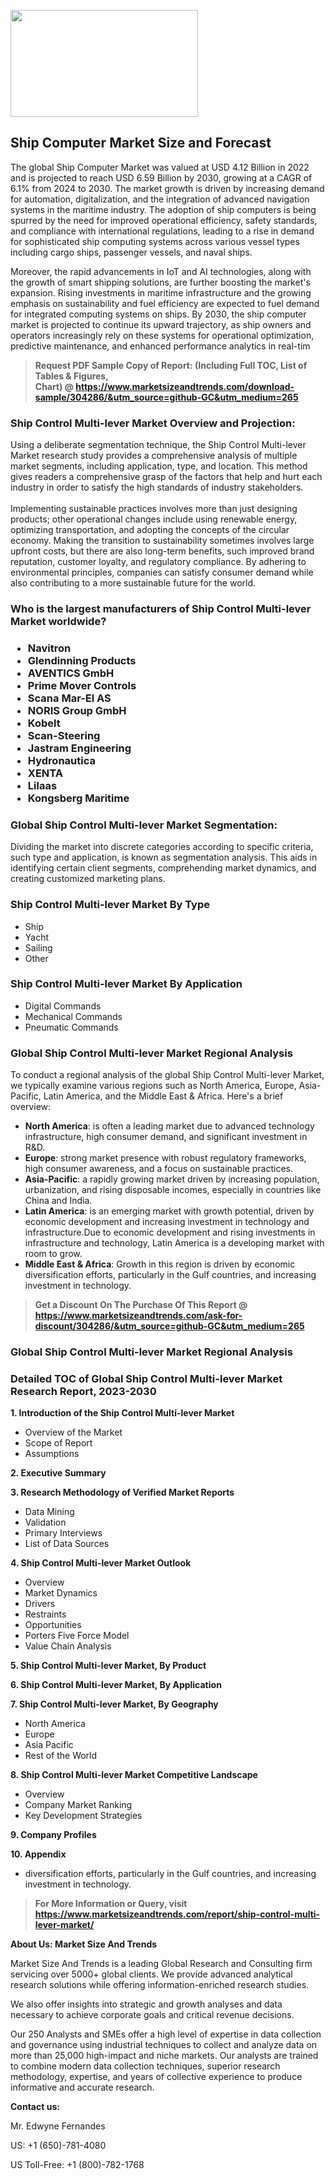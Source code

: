 <p><img class="alignnone size-medium wp-image-20088" src="https://ffe5etoiles.com/wp-content/uploads/2024/12/MST1-300x171.png" alt="" width="300" height="171" /></p><h2>Ship Computer Market Size and Forecast</h2><p>The global Ship Computer Market was valued at USD 4.12 Billion in 2022 and is projected to reach USD 6.59 Billion by 2030, growing at a CAGR of 6.1% from 2024 to 2030. The market growth is driven by increasing demand for automation, digitalization, and the integration of advanced navigation systems in the maritime industry. The adoption of ship computers is being spurred by the need for improved operational efficiency, safety standards, and compliance with international regulations, leading to a rise in demand for sophisticated ship computing systems across various vessel types including cargo ships, passenger vessels, and naval ships.</p><p>Moreover, the rapid advancements in IoT and AI technologies, along with the growth of smart shipping solutions, are further boosting the market's expansion. Rising investments in maritime infrastructure and the growing emphasis on sustainability and fuel efficiency are expected to fuel demand for integrated computing systems on ships. By 2030, the ship computer market is projected to continue its upward trajectory, as ship owners and operators increasingly rely on these systems for operational optimization, predictive maintenance, and enhanced performance analytics in real-tim</p><blockquote id="" class=""><strong>Request PDF Sample Copy of Report: (Including Full TOC, List of Tables &amp; Figures, Chart)&nbsp;@&nbsp;<strong><a href="https://www.marketsizeandtrends.com/download-sample/304286/&utm_source=github-GC&utm_medium=265" target="_blank">https://www.marketsizeandtrends.com/download-sample/304286/&utm_source=github-GC&utm_medium=265</a></strong></strong></blockquote><h3 id="" class="">Ship Control Multi-lever Market&nbsp;Overview and Projection:</h3><p id="" class="">Using a deliberate segmentation technique, the Ship Control Multi-lever Market research study provides a comprehensive analysis of multiple market segments, including application, type, and location. This method gives readers a comprehensive grasp of the factors that help and hurt each industry in order to satisfy the high standards of industry stakeholders. <br /> <br />Implementing sustainable practices involves more than just designing products; other operational changes include using renewable energy, optimizing transportation, and adopting the concepts of the circular economy. Making the transition to sustainability sometimes involves large upfront costs, but there are also long-term benefits, such improved brand reputation, customer loyalty, and regulatory compliance. By adhering to environmental principles, companies can satisfy consumer demand while also contributing to a more sustainable future for the world.</p><h3 id="" class="">Who is the largest manufacturers of&nbsp;Ship Control Multi-lever Market worldwide?</h3><h3 class=""><p><ul><li>Navitron </li><li> Glendinning Products </li><li> AVENTICS GmbH </li><li> Prime Mover Controls </li><li> Scana Mar-El AS </li><li> NORIS Group GmbH </li><li> Kobelt </li><li> Scan-Steering </li><li> Jastram Engineering </li><li> Hydronautica </li><li> XENTA </li><li> Lilaas </li><li> Kongsberg Maritime</li></ul></p></h3><h3 id="" class="">Global&nbsp;Ship Control Multi-lever Market Segmentation:</h3><p id="" class="">Dividing the market into discrete categories according to specific criteria, such type and application, is known as segmentation analysis. This aids in identifying certain client segments, comprehending market dynamics, and creating customized marketing plans.</p><h3 id="" class="">Ship Control Multi-lever Market&nbsp;By Type</h3><p><p><ul><li>Ship</li><li> Yacht</li><li> Sailing</li><li> Other</p></li></ul></p></p><h3 id="" class="">Ship Control Multi-lever Market&nbsp;By Application</h3><p class=""><p><ul><li>Digital Commands</li><li> Mechanical Commands</li><li> Pneumatic Commands</li></ul></p></p><h3 id="" class="">Global Ship Control Multi-lever Market Regional Analysis</h3><p id="" class="">To conduct a regional analysis of the global Ship Control Multi-lever Market, we typically examine various regions such as North America, Europe, Asia-Pacific, Latin America, and the Middle East &amp; Africa. Here's a brief overview:</p><ul><li><strong>North America</strong>: is often a leading market due to advanced technology infrastructure, high consumer demand, and significant investment in R&amp;D.</li><li><strong>Europe</strong>: strong market presence with robust regulatory frameworks, high consumer awareness, and a focus on sustainable practices.</li><li><strong>Asia-Pacific</strong>: a rapidly growing market driven by increasing population, urbanization, and rising disposable incomes, especially in countries like China and India.</li><li><strong>Latin America</strong>: is an emerging market with growth potential, driven by economic development and increasing investment in technology and infrastructure.Due to economic development and rising investments in infrastructure and technology, Latin America is a developing market with room to grow.</li><li><strong>Middle East &amp; Africa</strong>: Growth in this region is driven by economic diversification efforts, particularly in the Gulf countries, and increasing investment in technology.</li></ul><blockquote id="" class=""><strong>Get a Discount On The Purchase Of This Report @ <strong><a href="https://www.marketsizeandtrends.com/ask-for-discount/304286/&utm_source=github-GC&utm_medium=265" target="_blank">https://www.marketsizeandtrends.com/ask-for-discount/304286/&utm_source=github-GC&utm_medium=265</a></strong></strong></blockquote><h3 id="" class="">Global Ship Control Multi-lever Market Regional Analysis</h3><h3 id="" class="">Detailed TOC of Global Ship Control Multi-lever Market Research Report, 2023-2030</h3><p id="" class=""><strong>1. Introduction of the Ship Control Multi-lever Market</strong></p><ul><li>Overview of the Market</li><li>Scope of Report</li><li>Assumptions</li></ul><p id="" class=""><strong>2. Executive Summary</strong></p><p id="" class=""><strong>3. Research Methodology of Verified Market Reports</strong></p><ul><li>Data Mining</li><li>Validation</li><li>Primary Interviews</li><li>List of Data Sources</li></ul><p id="" class=""><strong>4. Ship Control Multi-lever Market Outlook</strong></p><ul><li>Overview</li><li>Market Dynamics</li><li>Drivers</li><li>Restraints</li><li>Opportunities</li><li>Porters Five Force Model</li><li>Value Chain Analysis</li></ul><p id="" class=""><strong>5. Ship Control Multi-lever Market, By Product</strong></p><p id="" class=""><strong>6. Ship Control Multi-lever Market, By Application</strong></p><p id="" class=""><strong>7. Ship Control Multi-lever Market, By Geography</strong></p><ul><li>North America</li><li>Europe</li><li>Asia Pacific</li><li>Rest of the World</li></ul><p id="" class=""><strong>8. Ship Control Multi-lever Market Competitive Landscape</strong></p><ul><li>Overview</li><li>Company Market Ranking</li><li>Key Development Strategies</li></ul><p id="" class=""><strong>9. Company Profiles</strong></p><p id="" class=""><strong>10. Appendix</strong></p><ul><li>diversification efforts, particularly in the Gulf countries, and increasing investment in technology.</li></ul><blockquote id="" class=""><strong>For More Information or Query, visit <strong><strong><a href="https://www.marketsizeandtrends.com/report/ship-control-multi-lever-market/" target="_blank">https://www.marketsizeandtrends.com/report/ship-control-multi-lever-market/</a></strong></strong></strong></blockquote><p id="" class=""><strong>About Us: Market Size And Trends</strong></p><p id="" class="">Market Size And Trends is a leading Global Research and Consulting firm servicing over 5000+ global clients. We provide advanced analytical research solutions while offering information-enriched research studies.</p><p id="" class="">We also offer insights into strategic and growth analyses and data necessary to achieve corporate goals and critical revenue decisions.</p><p id="" class="">Our 250 Analysts and SMEs offer a high level of expertise in data collection and governance using industrial techniques to collect and analyze data on more than 25,000 high-impact and niche markets. Our analysts are trained to combine modern data collection techniques, superior research methodology, expertise, and years of collective experience to produce informative and accurate research.</p><p id="" class=""><strong>Contact us:</strong></p><p id="" class="">Mr. Edwyne Fernandes</p><p id="" class="">US: +1 (650)-781-4080</p><p id="" class="">US Toll-Free: +1 (800)-782-1768</p>
